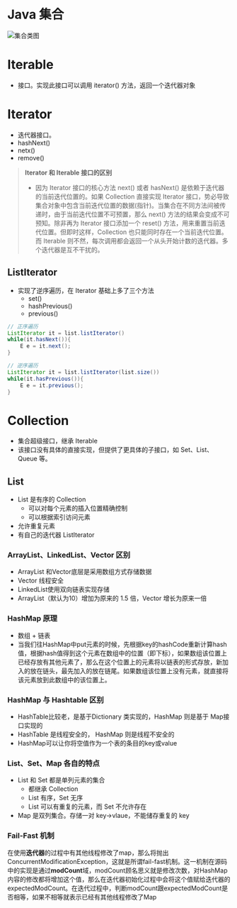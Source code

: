 # Java 集合

![集合类图](http://images.cnitblog.com/blog/682514/201411/161043454007612.png)

# Iterable

* 接口。实现此接口可以调用 iterator() 方法，返回一个迭代器对象

# Iterator

* 迭代器接口。
* hashNext() 
* netx()
* remove()

> **Iterator 和 Iterable 接口的区别**
>
> * 因为 Iterator 接口的核心方法 next() 或者 hasNext() 是依赖于迭代器的当前迭代位置的。如果 Collection 直接实现 Iterator 接口，势必导致集合对象中包含当前迭代位置的数据(指针)。当集合在不同方法间被传递时，由于当前迭代位置不可预置，那么 next() 方法的结果会变成不可预知。除非再为 Iterator 接口添加一个 reset() 方法，用来重置当前迭代位置。但即时这样，Collection 也只能同时存在一个当前迭代位置。而 Iterable 则不然，每次调用都会返回一个从头开始计数的迭代器。多个迭代器是互不干扰的。

## ListIterator

* 实现了逆序遍历，在 Iterator 基础上多了三个方法
    * set()
    * hashPrevious()
    * previous()

```java
// 正序遍历
ListIterator it = list.listIterator()
while(it.hasNext()){
    E e = it.next();
}

// 逆序遍历
ListIterator it = list.listIterator(list.size())
while(it.hasPrevious()){
    E e = it.previous();
}
```

# Collection

* 集合超级接口，继承 Iterable
* 该接口没有具体的直接实现，但提供了更具体的子接口，如 Set、List、Queue 等。

## List

* List 是有序的 Collection
    * 可以对每个元素的插入位置精确控制
    * 可以根据索引访问元素
* 允许重复元素
* 有自己的迭代器 ListIterator

### ArrayList、LinkedList、Vector 区别

* ArrayList 和Vector底层是采用数组方式存储数据
* Vector 线程安全
* LinkedList使用双向链表实现存储
* ArrayList（默认为10）增加为原来的 1.5 倍，Vector 增长为原来一倍

### HashMap 原理

* 数组 + 链表
* 当我们往HashMap中put元素的时候，先根据key的hashCode重新计算hash值，根据hash值得到这个元素在数组中的位置（即下标），如果数组该位置上已经存放有其他元素了，那么在这个位置上的元素将以链表的形式存放，新加入的放在链头，最先加入的放在链尾。如果数组该位置上没有元素，就直接将该元素放到此数组中的该位置上。

### HashMap 与 Hashtable 区别

* HashTable比较老，是基于Dictionary 类实现的，HashMap 则是基于 Map接口实现的
* HashTable 是线程安全的， HashMap 则是线程不安全的
* HashMap可以让你将空值作为一个表的条目的key或value

### List、Set、Map 各自的特点

* List 和 Set 都是单列元素的集合
    * 都继承 Collection
    * List 有序，Set 无序
    * List 可以有重复的元素，而 Set 不允许存在
* Map 是双列集合。存储一对 key->vlaue，不能储存重复的 key

### Fail-Fast 机制

在使用**迭代器**的过程中有其他线程修改了map，那么将抛出ConcurrentModificationException，这就是所谓fail-fast机制。这一机制在源码中的实现是通过**modCount**域，modCount顾名思义就是修改次数，对HashMap内容的修改都将增加这个值，那么在迭代器初始化过程中会将这个值赋给迭代器的expectedModCount。在迭代过程中，判断modCount跟expectedModCount是否相等，如果不相等就表示已经有其他线程修改了Map
